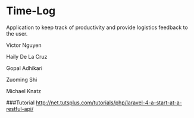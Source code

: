 Time-Log
========

Application to keep track of productivity and provide logistics feedback to the user.

Victor Nguyen

Haily De La Cruz

Gopal Adhikari

Zuoming Shi

Michael Knatz

###Tutorial
http://net.tutsplus.com/tutorials/php/laravel-4-a-start-at-a-restful-api/
